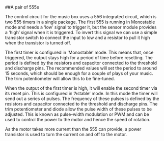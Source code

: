 ##A pair of 555s

The control circuit for the music box uses a 556 integrated circuit, which is two 555 timers in a single package. The first 555 is running in Monostable mode and needs a ‘low’ signal to trigger it, but the sensor module provides a ‘high’ signal when it is triggered. To invert this signal we can use a simple transistor switch to connect the input to low and a resistor to pull it high when the transistor is turned off.

The first timer is configured in ‘Monostable’ mode. This means that, once triggered, the output stays high for a period of time before resetting. The period is defined by the resistors and capacitor connected to the threshold and discharge pins. The recommended values will set the period to around 15 seconds, which should be enough for a couple of plays of your music. The trim potentiometer will allow this to be fine-tuned.

When the output of the first timer is high, it will enable the second timer via its reset pin. This is configured in ‘Astable’ mode. In this mode the timer will send out a series of pulses. The frequency of these pulses is defined by the resistors and capacitor connected to the threshold and discharge pins. The trim potentiometer and diode allow the pulse width of these pulses to be adjusted. This is known as pulse-width modulation or PWM and can be used to control the power to the motor and hence the speed of rotation.

As the motor takes more current than the 555 can provide, a power transistor is used to turn the current on and off to the motor.
